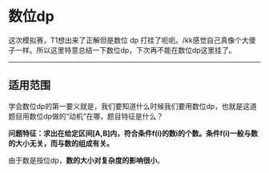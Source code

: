 # 数位dp

这次模拟赛，T1想出来了正解但是数位 dp 打挂了呃呃。/kk感觉自己真像个大傻子一样。所以这里特意总结一下数位dp，下次再不能在数位dp这里挂了。

---

## 适用范围

学会数位dp的第一要义就是，我们要知道什么时候我们要用数位dp，也就是这道题目用数位dp做的“动机”在哪，题目特征是什么？

**问题特征：求出在给定区间[A,B]内，符合条件f(i)的数i的个数。条件f(i)一般与数的大小无关，而与数的组成有关。**

由于数是按位dp，**数的大小对复杂度的影响很小**。
